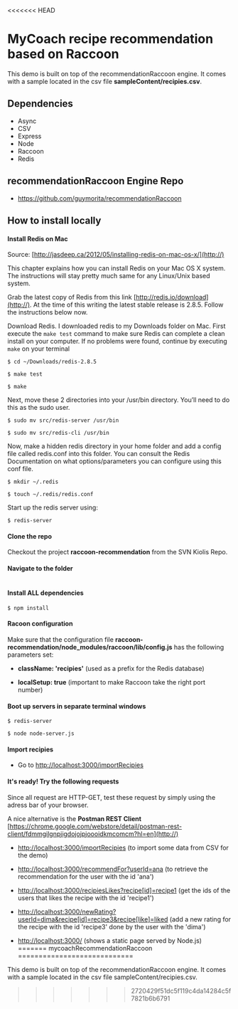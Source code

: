 <<<<<<< HEAD
# MyCoach recipe recommendation based on Raccoon

This demo is built on top of the recommendationRaccoon engine. It comes with a sample located in the csv file **sampleContent/recipies.csv**.

## Dependencies

* Async
* CSV
* Express
* Node
* Raccoon
* Redis

## recommendationRaccoon Engine Repo

* <a href="https://github.com/guymorita/recommendationRaccoon" target="_blank">https://github.com/guymorita/recommendationRaccoon</a>

## How to install locally

#### Install Redis on Mac

Source: [http://jasdeep.ca/2012/05/installing-redis-on-mac-os-x/](http://)

This chapter explains how you can install Redis on your Mac OS X system. The instructions will stay pretty much same for any Linux/Unix based system.

Grab the latest copy of Redis from this link [http://redis.io/download](http://). At the time of this writing the latest stable release is 2.8.5. Follow the instructions below now.

Download Redis. I downloaded redis to my Downloads folder on Mac.
First execute the `make test` command to make sure Redis can complete a clean install on your computer.
If no problems were found, continue by executing `make` on your terminal

``` $ cd ~/Downloads/redis-2.8.5 ```

```	$ make test ```

``` $ make ```

Next, move these 2 directories into your /usr/bin directory. You’ll need to do this as the sudo user.

```$ sudo mv src/redis-server /usr/bin```

```$ sudo mv src/redis-cli /usr/bin```

Now, make a hidden redis directory in your home folder and add a config file called redis.conf into this folder. You can consult the Redis Documentation on what options/parameters you can configure using this conf file.

```$ mkdir ~/.redis```

```$ touch ~/.redis/redis.conf```

Start up the redis server using:

```$ redis-server```

#### Clone the repo
Checkout the project **raccoon-recommendation** from the SVN Kiolis Repo.

#### Navigate to the folder
``` $ cd raccoon-recommendation
```

#### Install ALL dependencies
``` $ npm install ```

#### Racoon configuration
Make sure that the configuration file **raccoon-recommendation/node_modules/raccoon/lib/config.js** has the following parameters set:

* **className: 'recipies'** (used as a prefix for the Redis database)

* **localSetup: true** (important to make Raccoon take the right port number)

#### Boot up servers in separate terminal windows
``` $ redis-server ```

``` $ node node-server.js ```

#### Import recipies
* Go to [http://localhost:3000/importRecipies](http://)

#### It's ready! Try the following requests
Since all request are HTTP-GET, test these request by simply using the adress bar of your browser.

A nice alternative is the **Postman REST Client** [https://chrome.google.com/webstore/detail/postman-rest-client/fdmmgilgnpjigdojojpjoooidkmcomcm?hl=en](http://)

* [http://localhost:3000/importRecipies](http://) (to import some data from CSV for the demo)

* [http://localhost:3000/recommendFor?userId=ana](http://) (to retrieve the recommendation for the user with the id 'ana')

* [http://localhost:3000/recipiesLikes?recipe[id]=recipe1](http://) (get the ids of the users that likes the recipe with the id 'recipe1')

* [http://localhost:3000/newRating?userId=dima&recipe[id]=recipe3&recipe[like]=liked](http://) (add a new rating for the recipe with the id 'recipe3' done by the user with the 'dima')

* [http://localhost:3000/](http://) (shows a static page served by Node.js)
=======
mycoachRecommendationRaccoon
============================

This demo is built on top of the recommendationRaccoon engine. It comes with a sample located in the csv file sampleContent/recipies.csv.
>>>>>>> 2720429f51dc5f119c4da14284c5f7821b6b6791
